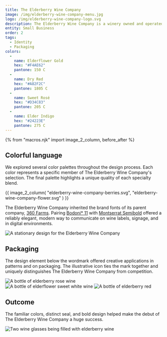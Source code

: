 ```yaml
---
title: The Elderberry Wine Company
image: /img/elderberry-wine-company-menu.jpg
logo: /img/elderberry-wine-company-logo.svg
description: The Elderberry Wine Company is a winery owned and operated by [360 Farms](/projects/360-farms), who makes specialty wines for health-conscious moms and those who prefer natural alternatives to pharmaceutical products.
entity: Small Business
order: 2
tags:
  - Identity
  - Packaging
colors:
  -
    name: Elderflower Gold
    hex: "#F4AE62"
    pantone: 150 C
  -
    name: Dry Red
    hex: "#A82F2C"
    pantone: 1805 C
  -
    name: Sweet Rosé
    hex: "#D34C83"
    pantone: 205 C
  -
    name: Elder Indigo
    hex: "#24223E"
    pantone: 275 C
---
```


{% from "macros.njk" import image_2_column, before_after %}

## Colorful language

We explored several color palettes throughout the design process. Each color represents a specific member of The Elderberry Wine Company's selection. The final palette highlights a unique quality of each specialty blend.

{{ image_2_column(
  "elderberry-wine-company-berries.svg",
  "elderberry-wine-company-flower.svg"
) }}

The Elderberry Wine Company inherited the brand fonts of its parent company, [360 Farms](/projects/360-farms). Pairing [Bodoni* 11](//indestructibletype.com/) with [Montserrat Semibold](//fonts.google.com/specimen/Montserrat) offered a reliably elegant, modern way to communicate on wine labels, signage, and in digital environments.

![A stationary design for the Elderberry Wine Company](/img/elderberry-wine-company-stationary.jpg)

## Packaging

The design element below the wordmark offered creative applications in patterns and on packaging. The illustrative icon ties the mark together and uniquely distinguishes The Elderberry Wine Company from competition.

<section class="bleed grid gap-2 col-3 squeeze">
  <img alt="A bottle of elderberry rose wine" src="/img/elderberry-wine-company-bottle-white.jpg">
  <img alt="A bottle of elderflower sweet white wine" src="/img/elderberry-wine-company-bottle-rose.jpg">
  <img alt="A bottle of elderberry red" src="/img/elderberry-wine-company-bottle-red.jpg">
</section>

## Outcome

The familiar colors, distinct seal, and bold design helped make the debut of The Elderberry Wine Company a huge success.

![Two wine glasses being filled with elderberry wine](/img/elderberry-wine-company-sunset.jpg)